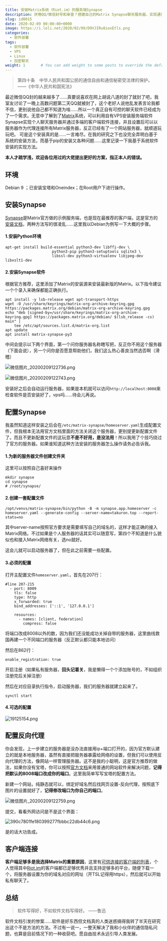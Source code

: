 ```yaml
---
title: 安装Matrix系统（Riot.im）的服务端Synapse
description: 厌倦QQ/微信封号和审查？搭建自己的Matrix Synapse聊天服务器，实现通信自由与隐私！本文手把手教你如何在VPS上安装与配置Synapse，解决安装难题，创建专属安全聊天平台。
slug: id0015
date: 2020-02-09 00:00:00+0000
image: https://i.loli.net/2020/02/09/D9VJIRu8ioxEtls.png
categories:
  - 软件部署
tags:
  - 软件部署
  - VPS
  - Linux
  - 加密聊天
weight: 1       # You can add weight to some posts to override the default sorting (date descending)
---
```


> 第四十条　中华人民共和国公民的通信自由和通信秘密受法律的保护。
>——《中华人民共和国宪法》

最近微信QQ封的越来越多了……真要说喜欢在网上胡说八道的封了就封了吧，我室友讨论了一晚上高数问题第二天QQ就被封了，这个老好人说他乱发表言论我都不信，更别说他自己都不知道为啥……所以一个真正自有可控的聊天软件已经成为了一个需求。无意中了解到了[Matrix](https://takuron.top/go?url=https://matrix.org/)系统，可以利用自有VPS安装服务端软件Synapse实现个人聊天服务器并通过多端的客户端软件连接，并且设置后可以以服务器作为代理连接所有Matrix服务器，反正已经有了一个网站服务器，就顺道玩玩吧。
可是这个安装真的是……一言难尽。在我的研究之下也没完全弄明白基于系统的安装方法，而基于pip的安装又各种问题……这里记录一下我基于系统软件安装的实现方法。

**本人才疏学浅，欢迎各位用过的大佬提出更好的方案，指正本人的错误。**

## 环境

Debian 9 ；已安装宝塔和Oneindex；在Root用户下进行操作。


## 安装Synapse

[Synapse](https://takuron.top/go?url=https://github.com/matrix-org/synapse/)是Matrix官方做的示例服务端，也是现在最推荐的客户端，这是官方的[安装文档](https://takuron.top/go?url=https://github.com/matrix-org/synapse/blob/master/INSTALL.md)，两种方法写的很凌乱……这里我以Debian为例写一下大概的步骤。

#### 1.安装Python环境

````
apt-get install build-essential python3-dev libffi-dev \
                     python3-pip python3-setuptools sqlite3 \
                     libssl-dev python3-virtualenv libjpeg-dev libxslt1-dev
````

#### 2.安装Synapse软件

根据官方推荐，这里添加了Matrix的安装源来安装最新版的Matrix。以下指令建议一个个录入来确保都能正确执行。

````
apt install -y lsb-release wget apt-transport-https
wget -O /usr/share/keyrings/matrix-org-archive-keyring.gpg https://packages.matrix.org/debian/matrix-org-archive-keyring.gpg
echo "deb [signed-by=/usr/share/keyrings/matrix-org-archive-keyring.gpg] https://packages.matrix.org/debian/ $(lsb_release -cs) main" |
    tee /etc/apt/sources.list.d/matrix-org.list
apt update
apt install matrix-synapse-py3
````

中间会提示以下两个界面，第一个问你服务器名称瞎写把，反正你不用这个服务器（下面会说），另一个问你是否愿意帮助他们，我们这么热心善良当然选否啊（滑稽）

![微信图片_20200209122736.png](https://i.loli.net/2020/02/09/95m7fPjerTa8Xis.png)

![微信图片_20200209122743.png](https://i.loli.net/2020/02/09/5k9nhGRHMVAyz8o.png)

安装好之后会自动运行服务器，如果是本机就可以访问`http://localhost:8008`来检查软件是否安装好了，vps吗……待会儿再说。

## 配置Synapse

我虽然知道这样安装之后会在`/etc/matrix-synapse/homeserver.yaml`生成配置文件，但我根本无法用官方文档里面的方法关闭这个服务器，更别提更新配置文件了。而且不更新配置文件的这玩意**不是不好用，是没法用**！所以我用了个技巧绕过了官方的服务器。如果谁知道这种方法安装的服务器怎么操作请务必告诉我。

#### 1.为新的服务器文件创建文件夹

这里可以按照自己喜好来操作

````
mkdir synapse
cd synapse
# /root/synapse/
````

#### 2.创建一套配置文件

````
/opt/venvs/matrix-synapse/bin/python -B -m synapse.app.homeserver -c homeserver.yaml --generate-config --server-name=takuron.top --report-stats=no
````

其中server-name按照官方要求是需要填写自己的域名的，这样才能正确的接入Matrix网络。不过如果是个人服务器的话其实可以随意写，第四个不知道是什么貌似也和接入Matrix网络有关，选no就好。

这会儿就可以启动服务器了，但在此之前需要一些配置。


#### 3.必须的配置

打开主配置文件`homeserver.yaml`，首先在207行：

````
#line 207-215
  - port: 8009
    tls: false
    type: http
    x_forwarded: true
    bind_addresses: ['::1', '127.0.0.1']

    resources:
      - names: [client, federation]
        compress: false
````

将端口改成8008以外的数，因为我们还没能成功关掉自带的服务器，这里曲线救国再建一个不同端口的服务器（反正默认都只能本地访问）

然后在862行：

````
enable_registration: true
````

开启注册（如果私有服务器，**回头记着关**，我是懒得一个个添加账号的，不如组织注册完后关掉注册）

然后在对应目录执行指令，启动服务器，我们的服务器就建立起来了。

````
synctl start
````

#### 4.可选的配置

![19125154.png](https://i.loli.net/2020/02/09/6xgOVHXv7aZIiw2.jpg)

## 配置反向代理

你会发现，上一步建立的服务器是没办法直接用ip+端口打开的，因为官方默认建立的就是本地服务器，虽然有直接把服务器暴露给网络的设置，但我们可以使用反向代理的方法，像网站一样管理服务器。这不是我的小聪明，这是官方推荐的做法，如果你没有宝塔，你可以按照[官方文档](https://takuron.top/go?url=https://github.com/matrix-org/synapse/blob/master/docs/reverse_proxy.md)来用普通的网站软件来解决问题，**记得把默认的8008端口改成你的端口**。这里我简单写写宝塔的配置方法。

新建一个网站，纯静态就可以，绑定好域名然后找网页设置-反向代理，按照底下图片的设置就好了，**记得修改端口为你自己的端口**。


![微信图片_20200209122759.png](https://i.loli.net/2020/02/09/rQy6hfd4KsTPIWp.png)

提交，看看外网访问是不是这个界面：

![390c7801fe180399277fbbbc22db44c6.png](https://i.loli.net/2020/02/09/KhWSLTrwGBlvMPd.png)

是的话大功告成。

## 客户端连接

**客户端足够多是我选择Matrix的重要原因**，这里有[可供连接的客户端的列表](https://takuron.top/go?url=https://matrix.org/clients/)，个人觉得其中[Riot.im](https://takuron.top/go?url=https://about.riot.im/)的客户端都已足够优秀并且支持足够多的平台，随便下载一个，将服务器设置为你的域名对应的网址（开TSL记得用https），然后就可以开始私有聊天了。

## 总结

>软件写得好，不如软件文档写得好。
>——鲁迅

软件文档引发的惨案……软件是好东西但文档真的人类迷惑搞得我转了半天在研究出这个不是方法的方法。不过有一说一，一整天解决了我和小伙伴的通信隐私问题，也算是目前情况下的一种收获吧。愿自由技术永远引导人类发展。
